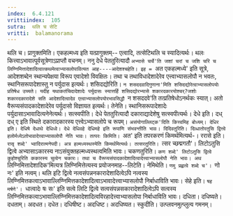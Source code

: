 ```yaml
---
index:  6.4.121
vrittiindex:  105
sutra:  थलि च सेटि
vritti:  balamanorama 
---
```


थलि च। प्रागुक्तमिति। एकहल्मध्य इति यत्प्रागुक्तम्-- एत्वादि, तत्सेटिथलि च स्यादित्यर्थः। थलः कित्त्वाऽभावात्पूर्वसूत्रेणाऽप्राप्तौ वचनम्। ननु देधे पेततुरित्यादौ `अभ्यासे चर्चे'ति जशां चरां च जशि चरि च लिण्निमित्तादेशादित्वात्कथमेत्वाभ्यासलोपावित्यत आह----आदेशश्चहेति। इह = `अत एकहल्मध्ये' इति सूत्रे, आदेशशब्देन स्थान्यपेक्षया विरूप एवादेशो विवक्षितः। तथा च तथाविधादेशादेरेव एत्त्वाभ्यासलोपौ न भवतः, स्थानिसरूपादेशास्तु न पर्युदास इत्यर्थः। शसिदद्योरिति। `न शसददवादिगुणाना'मिति शसिदद्योरेत्वाभ्यासलोपयोः प्रतिषेध उच्यते। यदीह यथाकतंचिदादेशादेः पर्युदासः स्यात्तर्हि शसिदद्योरभ्यासे शकारदकारयोश्चर्?जशोः शकारदकारादेशे सति आदेशादित्वादेव एत्वाभ्यासलोपयोरभावसिद्धौ `न शसददवे'ति तत्प्रतिषेधोऽनर्थकः स्यात्। अतो वैरूप्यसंपादकादेशादेरेव पर्युदासो विज्ञायत इत्यर्थः। तेनेति। स्थानिसरूपादेशादेः पर्युदासाऽभावादित्यनेनेत्यर्थः। सत्स्वपीति। देधे पेततुरित्यादौ दकाराद्यादेशेषु सत्स्वपीत्यर्थः। देधे इति। दध् दध् ए इति स्थिते दकारादकारस्य एत्त्वेऽभ्यासलोपे च रूपम्। `असंयोगाल्लिट्क'दिति कित्त्वमिह बोध्यम्। देधिर इति। देधिषे देधाथे देधिध्वे। देधे देधिवहे देधिमहे इति रूपाणि संभवन्तीति भावः। दिदिवतुरिति। दिव्धातोरतुसि द्वित्त्वे हलोर्मध्येऽतोभावादेत्त्वाभ्यासलोपौ नेति भावः। तत्परः किमिति। `अत' इति तपरकरणं किमर्थमित्यर्थ-। ररासे इति। `रासृ शब्दे' भ्वादिरात्मनेपदी। अत्र हल्मध्यस्थस्येति किमर्थमित्यर्थः। तत्सरतुरिति। `त्सर च्छद्मगतौ'। लिटोऽतुसि द्वित्वे अभ्यासाऽकारस्य नाऽसंयुक्तहल्मध्यस्थत्वमिति भावः। चकणतुरिति। `कण शब्दे' लिटोऽतुसि द्वित्वे कुहोश्चुरिति ककारस्य चुत्वेन चकारः। तथा च वैरूप्यसंपादकादेशादित्वादेत्त्वाभ्यासलोपौ नेति भावः। अथ `लिण्निमित्तादेशादिक'मित्यत्र लिण्निमित्तेत्यस्य प्रयोजनमाह--लिटेति। नेमिथेति। `णमु प्रह्वत्वे शब्दे च'। `णो नः' इति नत्वम्। थलि इटि द्वित्वे नत्वसंपन्ननकारादेशादित्वेऽपि नत्वस्य लिण्निमित्तकत्वाऽभावाल्लिण्निमित्तकादेशादित्वाऽभावादेत्त्वाभ्यासलोपौ निर्बाधाविति भावः। सेहे इति। `षह मर्षणे'। `धात्वादेः षः सः' इति सत्वे लिटि द्वित्वे सत्वसंपन्नसकारादेशादित्वेऽपि सत्वस्य लिण्निमित्तकत्वाऽभावाल्लिण्निमित्तकादेशादित्वविरहादेत्त्वाभ्यासलोपा निर्बाधाविति भावः। दधिता। दधिष्यते। दधताम्। अदधत। दधेत। दधिषीष्ट। अदधिष्ट। अदधिष्यत। स्कुदीति। उत्प्लवनमुत्प्लुत्य गमनम्।

